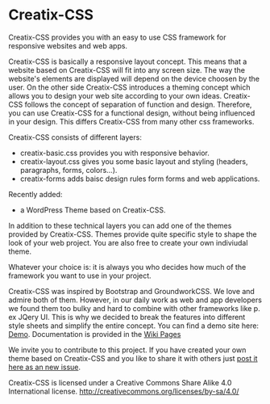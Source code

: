 Creatix-CSS
===========

Creatix-CSS provides you with an easy to use CSS framework for responsive websites and web apps.

Creatix-CSS is basically a responsive layout concept. This means that a website based on Creatix-CSS will fit into any screen size. The way the website's elements are displayed will depend on the device choosen by the user. 
On the other side Creatix-CSS introduces a theming concept which allows you to design your web site according to your own ideas. Creatix-CSS follows the concept of separation of function and design. Therefore, you can use Creatix-CSS for a functional design, without being influenced in your design. This differs Creatix-CSS from many other css frameworks.

Creatix-CSS consists of different layers:
- creatix-basic.css provides you with responsive behavior.
- creatix-layout.css gives you some basic layout and styling (headers, paragraphs, forms, colors...).
- creatix-forms adds baisc design rules form forms and web applications.

Recently added:
- a WordPress Theme based on Creatix-CSS.

In addition to these technical layers you can add one of the themes provided by Creatix-CSS. Themes provide quite specific style to shape the look of your web project. You are also free to create your own indiviudal theme.

Whatever your choice is:  it is always you who decides how much of the framework you want to use in your project.

Creatix-CSS was inspired by Bootstrap and GroundworkCSS. We love and admire both of them. However, in our daily work as web and app developers we found them too bulky and hard to combine with other frameworks like p. ex JQery UI.  This is why we decided to break the features into different style sheets and simplify the entire concept.
You can find a demo site here: <a href="http://www.creatix.org/creatix-css/">Demo</a>.
Documentation is provided in the <a href="https://github.com/laluluny/creatix-css/wiki">Wiki Pages</a>

We invite you to contribute to this project. If you have created your own theme based on Creatix-CSS and you like to share it with others just <a href="https://github.com/laluluny/creatix-css/issues">post it here as an new issue</a>.

Creatix-CSS is licensed under a Creative Commons Share Alike 4.0 International license.
http://creativecommons.org/licenses/by-sa/4.0/


